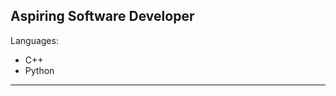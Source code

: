 Aspiring Software Developer 
---------------------------
Languages:
- C++
- Python
---------------------------
